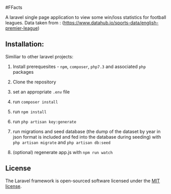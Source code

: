 #FFacts

A laravel single page application to view some win/loss statistics for football leagues. 
Data taken from : (https://www.datahub.io/sports-data/english-premier-league)

## Installation:
Similiar to other laravel projects:

1) Install prerequesites - `npm`, `composer`, `php7.3` and associated `php` packages 

2) Clone the repository

3) set an appropriate `.env` file

4) run `composer install`

5) run `npm install`

6) run `php artisan key:generate`

7) run migrations and seed database (the dump of the dataset by year in json format is included and fed into the database during seeding) with `php artisan migrate` and `php artisan db:seed`

8) (optional) regenerate app.js with `npm run watch`


## License

The Laravel framework is open-sourced software licensed under the [MIT license](https://opensource.org/licenses/MIT).

